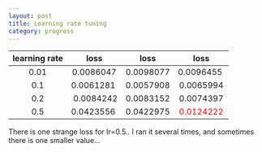 ```yaml
---
layout: post
title: Learning rate tuning
category: progress
---
```

|  learning rate | loss  | loss  | loss  |
|:--:|:---:|:---:|:---:|
| 0.01  | 0.0086047  | 0.0098077  | 0.0096455 |
|  0.1 | 0.0061281   |  0.0057908 |  0.0065994 |
|  0.2 |  0.0084242  | 0.0083152  |  0.0074397 |
|  0.5 | 0.0423556   | 0.0422975  |  <font color='red'>0.0124222 </font>|


There is one strange loss for lr=0.5.. I ran it several times, and sometimes there is one smaller value... 


